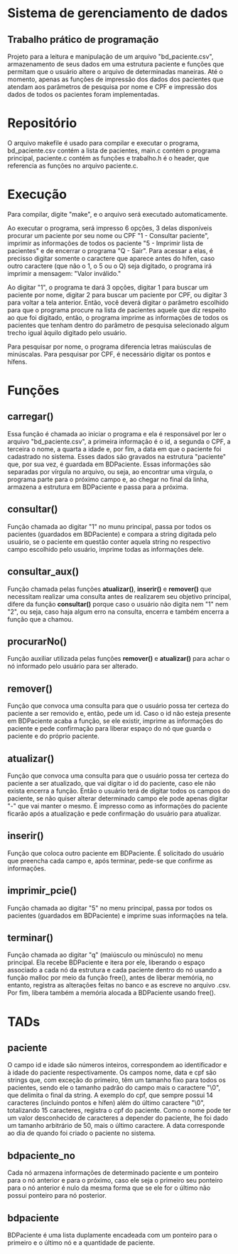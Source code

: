 # Sistema de gerenciamento de dados
## Trabalho prático de programação

Projeto para a leitura e manipulação de um arquivo "bd_paciente.csv", armazenamento de seus dados em uma estrutura paciente e funções que permitam que o usuário altere o arquivo de determinadas maneiras. Até o momento, apenas as funções de impressão dos dados dos pacientes que atendam aos parâmetros de pesquisa por nome e CPF e impressão dos dados de todos os pacientes foram implementadas.

# Repositório

O arquivo makefile é usado para compilar e executar o programa, bd_paciente.csv contém a lista de pacientes, main.c contém o programa principal, paciente.c contém as funções e trabalho.h é o header, que referencia as funções no arquivo paciente.c.

# Execução

Para compilar, digite "make", e o arquivo será executado automaticamente.

Ao executar o programa, será impresso 6 opções, 3 delas disponíveis procurar um paciente por seu nome ou CPF "1 - Consultar paciente", imprimir as informações de todos os paciente "5 - Imprimir lista de pacientes" e de encerrar o programa "Q - Sair". Para acessar a elas, é precisso digitar somente o caractere que aparece antes do hífen, caso outro caractere (que não o 1, o 5 ou o Q) seja digitado, o programa irá imprimir a mensagem:
"Valor inválido."

Ao digitar "1", o programa te dará 3 opções, digitar 1 para buscar um paciente por nome, digitar 2 para buscar um paciente por CPF, ou digitar 3 para voltar a tela anterior. Então, você deverá digitar o parâmetro escolhido para que o programa procure na lista de pacientes aquele que diz respeito ao que foi digitado, então, o programa imprime as informações de todos os pacientes que tenham dentro do parâmetro de pesquisa selecionado algum trecho igual àquilo digitado pelo usuário. 

Para pesquisar por nome, o programa diferencia letras maiúsculas de minúscalas. Para pesquisar por CPF, é necessário digitar os pontos e hífens.

# Funções

## carregar()
Essa função é chamada ao iniciar o programa e ela é responsável por ler o arquivo "bd_paciente.csv", a primeira informação é o id, a segunda o CPF, a terceira o nome, a quarta a idade e, por fim, a data em que o paciente foi cadastrado no sistema. Esses dados são gravados na estrutura "paciente" que, por sua vez, é guardada em BDPaciente. Essas informações são separadas por vírgula no arquivo, ou seja, ao encontrar uma vírgula, o programa parte para o próximo campo e, ao chegar no final da linha, armazena a estrutura em BDPaciente e passa para a próxima.

## consultar()
Função chamada ao digitar "1" no munu principal, passa por todos os pacientes (guardados em BDPaciente) e compara a string digitada pelo usuário, se o paciente em questão conter aquela string no respectivo campo escolhido pelo usuário, imprime todas as informações dele.

## consultar_aux()
Função chamada pelas funções **atualizar()**, **inserir()** e **remover()** que necessitam realizar uma consulta antes de realizarem seu objetivo principal, difere da função **consultar()** porque caso o usuário não digita nem "1" nem "2", ou seja, caso haja algum erro na consulta, encerra e também encerra a função que a chamou.

## procurarNo()
Função auxiliar utilizada pelas funções **remover()** e **atualizar()** para achar o nó informado pelo usuário para ser alterado.

## remover()
Função que convoca uma consulta para que o usuário possa ter certeza do paciente a ser removido e, então, pede um id. Caso o id não esteja presente em BDPaciente acaba a função, se ele existir, imprime as informações do paciente e pede confirmação para liberar espaço do nó que guarda o paciente e do próprio paciente. 

## atualizar()
Função que convoca uma consulta para que o usuário possa ter certeza do paciente a ser atualizado, que vai digitar o id do paciente, caso ele não exista encerra a função. Então o usuário terá de digitar todos os campos do paciente, se não quiser alterar determinado campo ele pode apenas digitar "-" que vai manter o mesmo. É impresso como as informações do paciente ficarão após a atualização e pede confirmação do usuário para atualizar.

## inserir()
Função que coloca outro paciente em BDPaciente. É solicitado do usuário que preencha cada campo e, após terminar, pede-se que confirme as informações.

## imprimir_pcie()
Função chamada ao digitar "5" no menu principal, passa por todos os pacientes (guardados em BDPaciente) e imprime suas informações na tela.

## terminar()
Função chamada ao digitar "q" (maiúsculo ou minúsculo) no menu principal. Ela recebe BDPaciente e itera por ele, liberando o espaço associado a cada nó da estrutura e cada paciente dentro do nó usando a função malloc por meio da função free(), antes de liberar memória, no entanto, registra as alterações feitas no banco e as escreve no arquivo .csv. Por fim, libera também a memória alocada a BDPaciente usando free().

# TADs

## paciente
O campo id e idade são números inteiros, correspondem ao identificador e à idade do paciente respectivamente. Os campos nome, data e cpf são strings que, com exceção do primeiro, têm um tamanho fixo para todos os pacientes, sendo ele o tamanho padrão do campo mais o caractere "\0", que delimita o final da string. A exemplo do cpf, que sempre possui 14 caracteres (incluindo pontos e hífen) além do último caractere "\0", totalizando 15 caracteres, registra o cpf do paciente. Como o nome pode ter um valor desconhecido de caracteres a depender do paciente, lhe foi dado um tamanho arbitrário de 50, mais o último caractere. A data corresponde ao dia de quando foi criado o paciente no sistema.

## bdpaciente_no
Cada nó armazena informações de determinado paciente e um ponteiro para o nó anterior e para o próximo, caso ele seja o primeiro seu ponteiro para o nó anterior é nulo da mesma forma que se ele for o último não possui ponteiro para nó posterior.

## bdpaciente
BDPaciente é uma lista duplamente encadeada com um ponteiro para o primeiro e o último nó e a quantidade de paciente.
